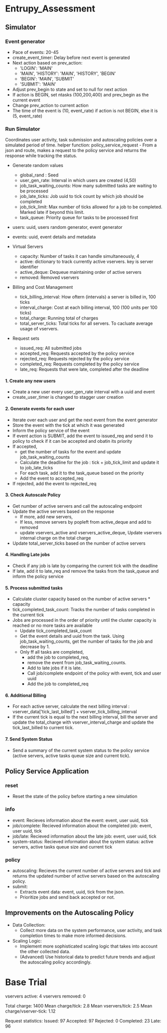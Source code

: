 # Entrupy_Assessment


## Simulator

### Event generator
- Pace of events: 20-45
- create_event_timer: Delay before next event is generated
- Next action based on prev_action:
    - 'LOGIN': 'MAIN'
    - 'MAIN', 'HISTORY': 'MAIN', 'HISTORY', 'BEGIN'
    - 'BEGIN': 'MAIN', 'SUBMIT'
    - 'SUBMIT': 'MAIN'
- Adjust prev_begin to state and set to null for next action
- If action is BEGIN, set ntasks (100,200,400) and prev_begin as the current event
- Change prev_action to current action
- The time of the event is (10, event_rate) if action is not BEGIN, else it is (5, event_rate)

### Run Simulator
Coordinates user activity, task submission and autoscaling policies over a simulated period of time.
helper function: policy_service_request - From a json and route, makes a request to the policy service and returns the response while tracking the status.

- Generate random values
    - global_rand : Seed
    - user_gen_rate: Interval in which users are created (4,50)
    - job_task_waiting_counts: How many submitted tasks are waiting to be processed
    - job_late_ticks: Job uuid to tick count by which job should be completed
    - job_tick_limit: Max number of ticks allowed for a job to be completed. Marked late if beyond this limit.
    -  task_queue: Priority queue for tasks to be processed first

- users: uuid, users random generator, event generator
- events: uuid, event details and metadata

- Virtual Servers
    - capacity: Number of tasks it can handle simultaneously, 4
    - active: dictionary to track currently active vservers. key is server identifier
    - active_deque: Dequeue maintaining order of active servers 
    - removed: Removed vservers

- Billing and Cost Management
    - tick_billing_interval: How oftern (intervals) a server is billed in, 100 ticks
    - interval_charge: Cost at each billing interval, 100 (100 units per 100 ticks)
    - total_charge: Running total of charges
    - total_server_ticks: Total ticks for all servers. To cacluate average usage of vservers.

- Request sets
    - issued_req: All submitted jobs
    - accepted_req: Requests accepted by the policy service
    - rejected_req: Requests rejected by the policy service 
    - completed_req: Requests completed by the policy service
    - late_req: Requests that were late, completed after the deadline

#### 1. Create any new users
- Create a new user every user_gen_rate interval with a uuid and event
- create_user_timer is changed to stagger user creation

#### 2. Generate events for each user
- Iterate over each user and get the next event from the event generator
- Store the event with the tick at which it was generated
- Inform the policy service of the event
- If event action is SUBMIT, add the event to issued_req and send it to policy to check if it can be accepted and obatin its priority
- If accepted, 
    - get the number of tasks for the event and update job_task_waiting_counts
    - Calculate the deadline for the job : tick + job_tick_limit and update it to job_late_ticks
    - For each task, add it to the task_queue based on the priority
    - Add the event to accepted_req
- If rejected, add the event to rejected_req

#### 3. Check Autoscale Policy
- Get number of active servers and call the autoscaling endpoint
- Update the active servers based on the response
    - If more, add new servers, 
    - If less, remove servers by popleft from active_deque and add to removed
    - update vservers_active and vservers_active_deque, Update vservers internal charge on the total charge
- Update total_server_ticks based on the number of active servers

#### 4. Handling Late jobs
- Check if any job is late by comparing the current tick with the deadline
- If late, add it to late_req and remove the tasks from the task_queue and inform the policy service

#### 5. Process submitted tasks
- Calculate cluster capacity based on the number of active servers * capacity
- tick_completed_task_count: Tracks the number of tasks completed in the current tick
- Jobs are processed in the order of priority until the cluster capacity is reached or no more tasks are available
    - Update tick_completed_task_count
    - Get the event details and uuid from the task. Using job_task_waiting_counts, get the number of tasks for the job and decrease by 1.
    - Only ff all tasks are completed, 
        - add the job to completed_req, 
        - remove the event from job_task_waiting_counts. 
        - Add to late jobs if it is late.
        - Call job/complete endpoint of the policy with event, tick and user uuid
        - Add the job to completed_req


#### 6. Additional Billing
- For each active server, calculate the next billing interval : vserver_data['tick_last_billed'] + vserver_tick_billing_interval
- If the current tick is equal to the next billing interval, bill the server and update the total_charge with vserver_interval_charge and update the tick_last_billed to current tick.

#### 7. Send System Status
- Send a summary of the current system status to the policy service (active servers, active tasks queue size and current tick).


## Policy Service Application

### reset
- Reset the state of the policy before starting a new simulation

### info
- event: Recieves information about the event: event, user uuid, tick
- job/complete: Recieved information about the completed job: event, user uuid, tick
- job/late: Recieved information about the late job: event, user uuid, tick
- system-status: Recieved information about the system status: active servers, active tasks queue size and current tick

### policy
- autoscaling: Recieves the current number of active servers and tick and returns the updated number of active servers based on the autoscaling policy.
- submit: 
    - Extracts event data: event, uuid, tick from the json.  
    - Prioritize jobs and send back accepted or not.


## Improvements on the Autoscaling Policy
- Data Collection:
    - Collect more data on the system performance, user activity, and task completion times to make more informed decisions.
- Scaling Logic:
    - Implement more sophisticated scaling logic that takes into account the other collected data.
    - (Advanced) Use historical data to predict future trends and adjust the autoscaling policy accordingly.



# Base Trial
vservers active: 4
vservers removed: 0

Total charge: 1400
Mean charge/tick: 2.8
Mean vservers/tick: 2.5
Mean charge/vserver-tick: 1.12

Request statistics:
Issued: 97
Accepted: 97
Rejected: 0
Completed: 23
Late: 96